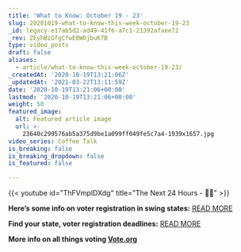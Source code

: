```yaml
---
title: 'What to Know: October 19 - 23'
slug: 20201019-what-to-know-this-week-october-19-23
_id: legacy-e17ab5d2-ad49-41f6-a7c1-21392afaee72
_rev: ZEyhBiGfgCfwE8WOjbuK7B
type: video_posts
draft: false
aliases:
  - article/what-to-know-this-week-october-19-23/
_createdAt: '2020-10-19T13:21:06Z'
_updatedAt: '2021-03-22T13:11:59Z'
date: '2020-10-19T13:21:06+00:00'
lastmod: '2020-10-19T13:21:06+00:00'
weight: 50
featured_image:
  alt: Featured article image
  url: >-
    23640c299576ab5a375d9be1a099ff049fe5c7a4-1939x1657.jpg
video_series: Coffee Talk
is_breaking: false
is_breaking_dropdown: false
is_featured: false

---
```

{{< youtube id="ThFVmpIDXdg" title="The Next 24 Hours - 🙌🏻" >}}

**Here’s some info on voter registration in swing states:** [READ MORE](https://www.cbsnews.com/news/voter-registration-republicans-swing-states-narrow-gap/)

**Find your state, voter registration deadlines:** [READ MORE](https://www.businessinsider.com/voter-registration-deadlines-by-state-2020-8)

**More info on all things voting [Vote.org](https://www.vote.org)**